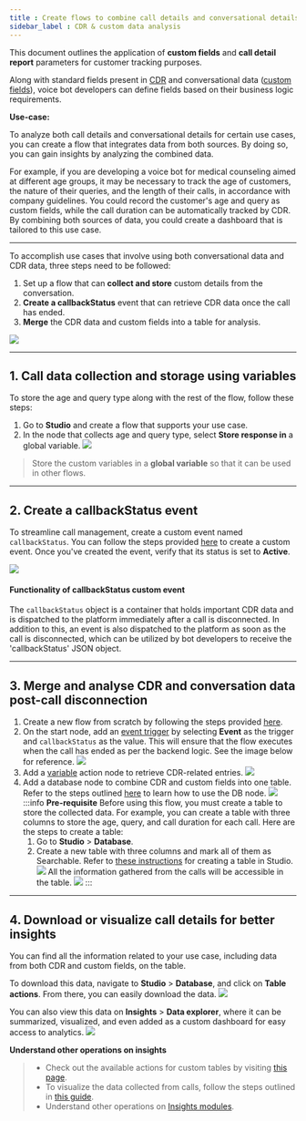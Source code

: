 ```yaml
---
title : Create flows to combine call details and conversational details for analysis
sidebar_label : CDR & custom data analysis
---
```


This document outlines the application of **custom fields** and **call detail report** parameters for customer tracking purposes.

Along with standard fields present in [CDR](https://docs.yellow.ai/docs/cookbooks/voice-as-channel/reporting/advance/cdr) and conversational data ([custom fields](https://docs.yellow.ai/docs/cookbooks/voice-as-channel/reporting/advance/convdata)), voice bot developers can define fields based on their business logic requirements.

**Use-case:** 

To analyze both call details and conversational details for certain use cases, you can create a flow that integrates data from both sources. By doing so, you can gain insights by analyzing the combined data.

For example, if you are developing a voice bot for medical counseling aimed at different age groups, it may be necessary to track the age of customers, the nature of their queries, and the length of their calls, in accordance with company guidelines. You could record the customer's age and query as custom fields, while the call duration can be automatically tracked by CDR. By combining both sources of data, you could create a dashboard that is tailored to this use case.

---

To accomplish use cases that involve using both conversational data and CDR data, three steps need to be followed:
1. Set up a flow that can **collect and store** custom details from the conversation.
2. **Create a callbackStatus** event that can retrieve CDR data once the call has ended.
3. **Merge** the CDR data and custom fields into a table for analysis.

![](https://i.imgur.com/026bBkJ.png)


-----

## 1. Call data collection and storage using variables

To store the age and query type along with the rest of the flow, follow these steps:

1. Go to **Studio** and create a flow that supports your use case.
2. In the node that collects age and query type, select **Store response in** a global variable.
    ![](https://i.imgur.com/qyw4l5R.png)
> Store the custom variables in a **global variable** so that it can be used in other flows. 


------



## 2. Create a callbackStatus event

To streamline call management, create a custom event named `callbackStatus`. You can follow the steps provided [here](https://docs.yellow.ai/docs/platform_concepts/studio/events/event-hub#-8-custom-events) to create a custom event. Once you've created the event, verify that its status is set to **Active**.
 
![](https://i.imgur.com/TA01UPR.png)


#### Functionality of callbackStatus custom event

The `callbackStatus` object is a container that holds important CDR data and is dispatched to the platform immediately after a call is disconnected. In addition to this, an event is also dispatched to the platform as soon as the call is disconnected, which can be utilized by bot developers to receive the 'callbackStatus' JSON object.

------

## 3. Merge and analyse CDR and conversation data post-call disconnection

1. Create a new flow from scratch by following the steps provided [here](https://docs.yellow.ai/docs/platform_concepts/studio/build/Flows/journeys#2-create-a-flow).
2. On the start node, add an [event trigger](https://docs.yellow.ai/docs/platform_concepts/studio/build/Flows/configureflow#trigger-flow-using-event) by selecting **Event** as the trigger and `callbackStatus` as the value. This will ensure that the flow executes when the call has ended as per the backend logic. See the image below for reference.
    ![](https://i.imgur.com/5xbfRqM.png)
3. Add a [variable](https://docs.yellow.ai/docs/platform_concepts/studio/build/nodes/action-nodes#22-variables) action node to retrieve CDR-related entries.
    ![](https://i.imgur.com/8wBb4Bf.png)
4. Add a database node to combine CDR and custom fields into one table. Refer to the steps outlined [here](https://docs.yellow.ai/docs/platform_concepts/studio/build/nodes/action-nodes#23-database) to learn how to use the DB node.
    ![](https://i.imgur.com/yuogCEP.png)
    :::info
    **Pre-requisite** 
    Before using this flow, you must create a table to store the collected data. For example, you can create a table with three columns to store the age, query, and call duration for each call. Here are the steps to create a table:
    1. Go to **Studio** > **Database**.
    2. Create a new table with three columns and mark all of them as Searchable. Refer to [these instructions](https://docs.yellow.ai/docs/platform_concepts/studio/database#-1-create-table) for creating a table in Studio.
    ![](https://i.imgur.com/wWAPpnu.png)
    All the information gathered from the calls will be accessible in the table. 
    ![](https://i.imgur.com/OXqQoHT.png)
    :::


------

## 4. Download or visualize call  details for better insights

You can find all the information related to your use case, including data from both CDR and custom fields, on the table.

To download this data, navigate to **Studio** > **Database**, and click on **Table actions**. From there, you can easily download the data.
![](https://i.imgur.com/bZZlNeW.png)

You can also view this data on **Insights** > **Data explorer**, where it can be summarized, visualized, and even added as a custom dashboard for easy access to analytics.
![](https://i.imgur.com/Xyig1o0.png)



**Understand other operations on insights**

> - Check out the available actions for custom tables by visiting [this page](https://docs.yellow.ai/docs/platform_concepts/growth/data-explorer#-3-create-custom-tables).    
> - To visualize the data collected from calls, follow the steps outlined in [this guide](https://docs.yellow.ai/docs/cookbooks/voice-as-channel/reporting/advance/cdr#1-visualize-call-detail-report).
> - Understand other operations on [Insights modules](https://docs.yellow.ai/docs/platform_concepts/growth/introductiontoinsights). 

